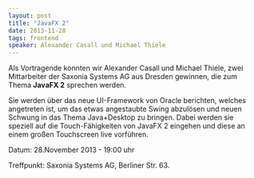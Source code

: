 ```yaml
---
layout: post
title: "JavaFX 2"
date: 2013-11-28
tags: frontend
speaker: Alexander Casall und Michael Thiele
---
```


Als Vortragende konnten wir Alexander Casall und Michael Thiele, zwei Mittarbeiter der Saxonia Systems AG aus Dresden gewinnen, die zum Thema **JavaFX 2** sprechen werden. 

Sie werden über das neue UI-Framework von Oracle berichten, welches angetreten ist, um das etwas angestaubte Swing abzulösen und neuen Schwung in das Thema Java+Desktop zu bringen. Dabei werden sie speziell auf die Touch-Fähigkeiten von JavaFX 2 eingehen und diese an einem großen Touchscreen live vorführen.

Datum: 28.November 2013 - 19:00 uhr

Treffpunkt: Saxonia Systems AG, Berliner Str. 63.